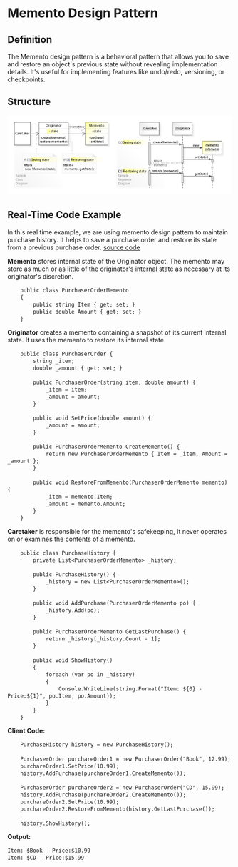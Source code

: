 # Memento Design Pattern

## Definition
The Memento design pattern is a behavioral pattern that allows you to save and restore an object's previous state without revealing implementation details. It's useful for implementing features like undo/redo, versioning, or checkpoints.

## Structure
![ScreenShot](/Assets/Images/Memento_UML.jpg)

## Real-Time Code Example
In this real time example, we are using memento design pattern to maintain purchase history. It helps to save a purchase order and restore its state from a previous purchase order.
[source code](Memento.cs)

<b>Memento</b> stores internal state of the Originator object. The memento may store as much or as little of the originator's internal state as necessary at its originator's discretion.
```
	public class PurchaserOrderMemento
	{
		public string Item { get; set; }
		public double Amount { get; set; }
	}
```

<b>Originator</b> creates a memento containing a snapshot of its current internal state. It uses the memento to restore its internal state.
```
	public class PurchaserOrder {
		string _item;
		double _amount { get; set; }

		public PurchaserOrder(string item, double amount) {
			_item = item;
			_amount = amount;
		}

		public void SetPrice(double amount) {
			_amount = amount;
		}
		
		public PurchaserOrderMemento CreateMemento() {
			return new PurchaserOrderMemento { Item = _item, Amount = _amount };
		}

		public void RestoreFromMemento(PurchaserOrderMemento memento) {
			_item = memento.Item;
			_amount = memento.Amount;
		}
	}
```

<b>Caretaker</b> is responsible for the memento's safekeeping, It never operates on or examines the contents of a memento.
```
	public class PurchaseHistory {
    	private List<PurchaserOrderMemento> _history;

		public PurchaseHistory() {
			_history = new List<PurchaserOrderMemento>();
		}

		public void AddPurchase(PurchaserOrderMemento po) {
			_history.Add(po);
		}
		
		public PurchaserOrderMemento GetLastPurchase() {
        	return _history[_history.Count - 1];
    	}
		
		public void ShowHistory()
		{
			foreach (var po in _history)
			{
				Console.WriteLine(string.Format("Item: ${0} - Price:${1}", po.Item, po.Amount));
			}
		}
	}
```

<b>Client Code:</b>
```
    PurchaseHistory history = new PurchaseHistory();
    
    PurchaserOrder purchareOrder1 = new PurchaserOrder("Book", 12.99);
    purchareOrder1.SetPrice(10.99);
    history.AddPurchase(purchareOrder1.CreateMemento());
    
    PurchaserOrder purchareOrder2 = new PurchaserOrder("CD", 15.99);			
    history.AddPurchase(purchareOrder2.CreateMemento());
    purchareOrder2.SetPrice(10.99);
    purchareOrder2.RestoreFromMemento(history.GetLastPurchase());
    
    history.ShowHistory();
```

<b>Output:</b>
```
Item: $Book - Price:$10.99
Item: $CD - Price:$15.99    
```